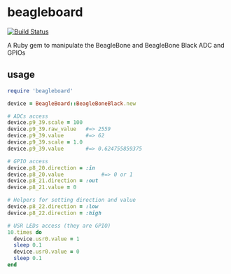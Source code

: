 # beagleboard

[![Build Status](https://travis-ci.org/atome-fr/beagleboard.svg?branch=master)](https://travis-ci.org/atome-fr/beagleboard)

A Ruby gem to manipulate the BeagleBone and BeagleBone Black ADC and GPIOs

## usage

```ruby
require 'beagleboard'

device = BeagleBoard::BeagleBoneBlack.new

# ADCs access
device.p9_39.scale = 100
device.p9_39.raw_value   #=> 2559
device.p9_39.value       #=> 62
device.p9_39.scale = 1.0
device.p9_39.value       #=> 0.624755859375

# GPIO access
device.p8_20.direction = :in
device.p8_20.value            #=> 0 or 1
device.p8_21.direction = :out
device.p8_21.value = 0

# Helpers for setting direction and value 
device.p8_22.direction = :low
device.p8_22.direction = :high

# USR LEDs access (they are GPIO)
10.times do
  device.usr0.value = 1
  sleep 0.1
  device.usr0.value = 0
  sleep 0.1
end
```

